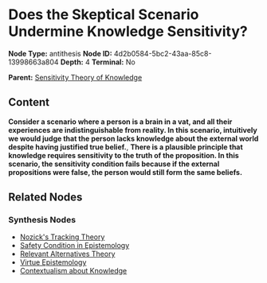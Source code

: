 # Does the Skeptical Scenario Undermine Knowledge Sensitivity?

**Node Type:** antithesis
**Node ID:** 4d2b0584-5bc2-43aa-85c8-13998663a804
**Depth:** 4
**Terminal:** No

**Parent:** [Sensitivity Theory of Knowledge](sensitivity-theory-of-knowledge-synthesis-8d81417a-affd-4466-b0d9-ffe878bef2b1.md)

## Content

**Consider a scenario where a person is a brain in a vat, and all their experiences are indistinguishable from reality. In this scenario, intuitively we would judge that the person lacks knowledge about the external world despite having justified true belief.**, **There is a plausible principle that knowledge requires sensitivity to the truth of the proposition. In this scenario, the sensitivity condition fails because if the external propositions were false, the person would still form the same beliefs.**

## Related Nodes

### Synthesis Nodes

- [Nozick's Tracking Theory](nozicks-tracking-theory-synthesis-6ebd689e-d050-4001-b894-3e603dea0bd7.md)
- [Safety Condition in Epistemology](safety-condition-in-epistemology-synthesis-b532aba1-ff08-4734-83f7-23f3af44dedf.md)
- [Relevant Alternatives Theory](relevant-alternatives-theory-synthesis-a1a3c40f-b33f-4eb2-9316-61b511084cd8.md)
- [Virtue Epistemology](virtue-epistemology-synthesis-45160e8f-89bf-420c-bae3-db76630f53a8.md)
- [Contextualism about Knowledge](contextualism-about-knowledge-synthesis-e8ec3269-2768-4bcb-9ce6-bb5f42dcf58d.md)
